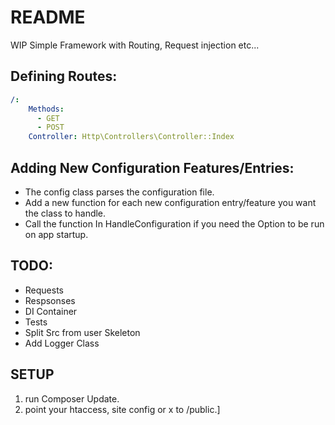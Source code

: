 # README

WIP Simple Framework with Routing, Request injection etc...
## Defining Routes:
```yaml
/:
    Methods:
      - GET
      - POST
    Controller: Http\Controllers\Controller::Index
```

## Adding New Configuration Features/Entries:
- The config class parses the configuration file.
- Add a new function for each new configuration entry/feature you want the class to handle.
- Call the function In HandleConfiguration if you need the Option to be run on app startup.

## TODO:
- Requests
- Respsonses
- DI Container
- Tests
- Split Src from user Skeleton 
- Add Logger Class


## SETUP
1. run Composer Update.
2. point your htaccess, site config or x to /public.]
